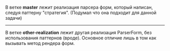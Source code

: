 В ветке **master** лежит реализация парсера форм, который написан, следуя паттерну "стратегия". (Подумал что она подходит для данной задачи) <br>
***
В ветке **other-realization** лежит другая реализация ParserForm, без использования паттернов (вроде). Основное отличие лишь в том как вызывать метод рендера форм.